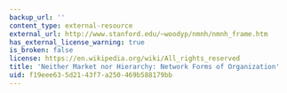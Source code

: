 ```yaml
---
backup_url: ''
content_type: external-resource
external_url: http://www.stanford.edu/~woodyp/nmnh/nmnh_frame.htm
has_external_license_warning: true
is_broken: false
license: https://en.wikipedia.org/wiki/All_rights_reserved
title: 'Neither Market nor Hierarchy: Network Forms of Organization'
uid: f19eee63-5d21-43f7-a250-469b588179bb
---
```

